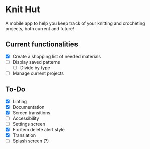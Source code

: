 # Knit Hut
A mobile app to help you keep track of your knitting and crocheting projects, both current and future!

## Current functionalities
- [x] Create a shopping list of needed materials
- [ ] Display saved patterns
    - [ ] Divide by type
- [ ] Manage current projects

## To-Do
- [x] Linting
- [x] Documentation
- [x] Screen transitions
- [ ] Accessibility 
- [ ] Settings screen
- [x] Fix item delete alert style
- [x] Translation
- [ ] Splash screen (?)
